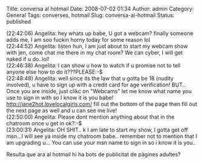 Title: conversa al hotmail
Date: 2008-07-02 01:34
Author: admin
Category: General
Tags: converses, hotmail
Slug: conversa-al-hotmail
Status: published

(22:42:06) Angelita: hey whats up babe, U got a webcam? finally someone adds me, I am soo fuckin horny today for some reason lol  
(22:44:52) Angelita: listen hun, I am just about to start my webcam show with jen, come chat me there in my chat room? We can cyber, I will get naked if u do..lol!  
(22:46:38) Angelita: I can show u how to watch if u promise not to tell anyone else how to do it???PLEASE:-\$  
(22:48:48) Angelita: well since its the law that u gotta be 18 (nudity involved), u have to sign up with a credit card for age verification! BUT.. Once you are inside, just clikc on "Webcams" let me know what name you use to sign in with so I know it is you babe! <http://jane2hot.lovelocalgirls.com/> fill out the bottom of the page then fill out the next page as well and u can see me live!  
(22:50:00) Angelita: Please dont mention anything about that in the chatroom once u get in ok?:-\$  
(23:00:31) Angelita: OH SHIT.. k I am late to start my show, I gotta get off msn...I will see ya inside my chatroom babe.. remember not to mention that I am upgrading u... You can use your msn name to sign in so i know it is you..

Resulta que ara al hotmail hi ha bots de publicitat de pàgines adultes?
